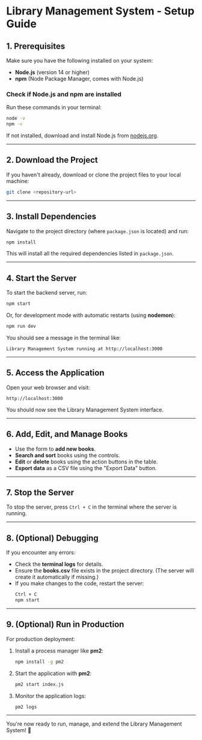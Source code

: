 # Library Management System - Setup Guide

## 1. Prerequisites

Make sure you have the following installed on your system:

- **Node.js** (version 14 or higher)
- **npm** (Node Package Manager, comes with Node.js)

### Check if Node.js and npm are installed

Run these commands in your terminal:

```bash
node -v  
npm -v  
```

If not installed, download and install Node.js from [nodejs.org](https://nodejs.org).

---

## 2. Download the Project

If you haven't already, download or clone the project files to your local machine:

```bash
git clone <repository-url>
```

---

## 3. Install Dependencies

Navigate to the project directory (where `package.json` is located) and run:

```bash
npm install  
```

This will install all the required dependencies listed in `package.json`.

---

## 4. Start the Server

To start the backend server, run:

```bash
npm start  
```

Or, for development mode with automatic restarts (using **nodemon**):

```bash
npm run dev  
```

You should see a message in the terminal like:

```
Library Management System running at http://localhost:3000  
```

---

## 5. Access the Application

Open your web browser and visit:

```
http://localhost:3000  
```

You should now see the Library Management System interface.

---

## 6. Add, Edit, and Manage Books

- Use the form to **add new books**.
- **Search and sort** books using the controls.
- **Edit** or **delete** books using the action buttons in the table.
- **Export data** as a CSV file using the "Export Data" button.

---

## 7. Stop the Server

To stop the server, press `Ctrl + C` in the terminal where the server is running.

---

## 8. (Optional) Debugging

If you encounter any errors:

- Check the **terminal logs** for details.
- Ensure the **books.csv** file exists in the project directory. (The server will create it automatically if missing.)
- If you make changes to the code, restart the server:
  ```bash
  Ctrl + C  
  npm start  
  ```

---

## 9. (Optional) Run in Production

For production deployment:

1. Install a process manager like **pm2**:

   ```bash
   npm install -g pm2  
   ```

2. Start the application with **pm2**:

   ```bash
   pm2 start index.js  
   ```

3. Monitor the application logs:

   ```bash
   pm2 logs  
   ```

---

You're now ready to run, manage, and extend the Library Management System! 🚀
